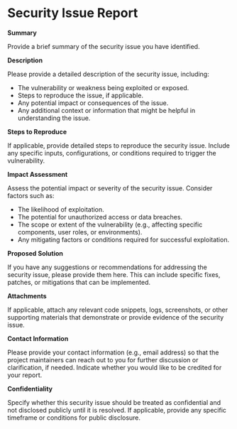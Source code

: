 # Security Issue Report

**Summary**

Provide a brief summary of the security issue you have identified.

**Description**

Please provide a detailed description of the security issue, including:

- The vulnerability or weakness being exploited or exposed.
- Steps to reproduce the issue, if applicable.
- Any potential impact or consequences of the issue.
- Any additional context or information that might be helpful in understanding the issue.

**Steps to Reproduce**

If applicable, provide detailed steps to reproduce the security issue. Include any specific inputs, configurations, or conditions required to trigger the vulnerability.

**Impact Assessment**

Assess the potential impact or severity of the security issue. Consider factors such as:

- The likelihood of exploitation.
- The potential for unauthorized access or data breaches.
- The scope or extent of the vulnerability (e.g., affecting specific components, user roles, or environments).
- Any mitigating factors or conditions required for successful exploitation.

**Proposed Solution**

If you have any suggestions or recommendations for addressing the security issue, please provide them here. This can include specific fixes, patches, or mitigations that can be implemented.

**Attachments**

If applicable, attach any relevant code snippets, logs, screenshots, or other supporting materials that demonstrate or provide evidence of the security issue.

**Contact Information**

Please provide your contact information (e.g., email address) so that the project maintainers can reach out to you for further discussion or clarification, if needed. Indicate whether you would like to be credited for your report.

**Confidentiality**

Specify whether this security issue should be treated as confidential and not disclosed publicly until it is resolved. If applicable, provide any specific timeframe or conditions for public disclosure.
